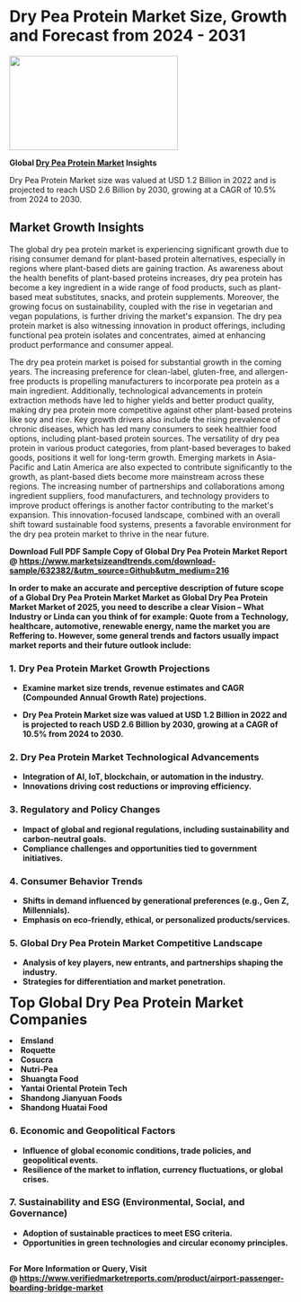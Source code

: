 <H1>Dry Pea Protein Market Size, Growth and Forecast from 2024 - 2031</H1><img class="aligncenter size-medium wp-image-584254" src="https://thirdeyenews.in/wp-content/uploads/2024/09/Global-Market-Research-300x168.jpeg" alt="" width="300" height="168" /><p><strong>Global&nbsp;<a href="https://www.marketsizeandtrends.com/download-sample/632382/&amp;utm_source=Github&utm_medium=216">Dry Pea Protein Market</a> Insights</strong></p><p>Dry Pea Protein Market size was valued at USD 1.2 Billion in 2022 and is projected to reach USD 2.6 Billion by 2030, growing at a CAGR of 10.5% from 2024 to 2030.</p><p><h2>Market Growth Insights</h2> <p>The global dry pea protein market is experiencing significant growth due to rising consumer demand for plant-based protein alternatives, especially in regions where plant-based diets are gaining traction. As awareness about the health benefits of plant-based proteins increases, dry pea protein has become a key ingredient in a wide range of food products, such as plant-based meat substitutes, snacks, and protein supplements. Moreover, the growing focus on sustainability, coupled with the rise in vegetarian and vegan populations, is further driving the market's expansion. The dry pea protein market is also witnessing innovation in product offerings, including functional pea protein isolates and concentrates, aimed at enhancing product performance and consumer appeal.</p> <p><strong></strong></p> <p>The dry pea protein market is poised for substantial growth in the coming years. The increasing preference for clean-label, gluten-free, and allergen-free products is propelling manufacturers to incorporate pea protein as a main ingredient. Additionally, technological advancements in protein extraction methods have led to higher yields and better product quality, making dry pea protein more competitive against other plant-based proteins like soy and rice. Key growth drivers also include the rising prevalence of chronic diseases, which has led many consumers to seek healthier food options, including plant-based protein sources. The versatility of dry pea protein in various product categories, from plant-based beverages to baked goods, positions it well for long-term growth. Emerging markets in Asia-Pacific and Latin America are also expected to contribute significantly to the growth, as plant-based diets become more mainstream across these regions. The increasing number of partnerships and collaborations among ingredient suppliers, food manufacturers, and technology providers to improve product offerings is another factor contributing to the market's expansion. This innovation-focused landscape, combined with an overall shift toward sustainable food systems, presents a favorable environment for the dry pea protein market to thrive in the near future.</p> <p><strong></p><p><span class=""><strong>Download Full PDF Sample Copy of Global Dry Pea Protein Market Report</strong> @ <a href="https://www.marketsizeandtrends.com/download-sample/632382/&amp;utm_source=Github&utm_medium=216" target="_blank">https://www.marketsizeandtrends.com/download-sample/632382/&amp;utm_source=Github&utm_medium=216</a></span></p><p>In order to make an accurate and perceptive description of future scope of a Global&nbsp;Dry Pea Protein Market Market as Global&nbsp;Dry Pea Protein Market Market of 2025, you need to describe a clear Vision &ndash; What Industry or Linda can you think of for example: Quote from a Technology, healthcare, automotive, renewable energy, name the market you are Reffering to. However, some general trends and factors usually impact market reports and their future outlook include:</p><h3>1.&nbsp;<strong>Dry Pea Protein Market Growth Projections</strong></h3><ul><li>Examine market size trends, revenue estimates and CAGR (Compounded Annual Growth Rate) projections.</li><li><p>Dry Pea Protein Market size was valued at USD 1.2 Billion in 2022 and is projected to reach USD 2.6 Billion by 2030, growing at a CAGR of 10.5% from 2024 to 2030.</p></li></ul><h3>2.&nbsp;<strong>Dry Pea Protein Market Technological Advancements</strong></h3><ul><li>Integration of AI, IoT, blockchain, or automation in the industry.</li><li>Innovations driving cost reductions or improving efficiency.</li></ul><h3>3.&nbsp;<strong>Regulatory and Policy Changes</strong></h3><ul><li>Impact of global and regional regulations, including sustainability and carbon-neutral goals.</li><li>Compliance challenges and opportunities tied to government initiatives.</li></ul><h3>4.&nbsp;<strong>Consumer Behavior Trends</strong></h3><ul><li>Shifts in demand influenced by generational preferences (e.g., Gen Z, Millennials).</li><li>Emphasis on eco-friendly, ethical, or personalized products/services.</li></ul><h3>5.&nbsp;<strong>Global Dry Pea Protein Market Competitive Landscape</strong></h3><ul><li>Analysis of key players, new entrants, and partnerships shaping the industry.</li><li>Strategies for differentiation and market penetration.</li></ul><p data-pm-slice="1 1 []"><span style="color: inherit; font-family: inherit; font-size: 25px;">Top Global Dry Pea Protein Market Companies</span></p><div class="" data-test-id=""><p><li>Emsland</li><li> Roquette</li><li> Cosucra</li><li> Nutri-Pea</li><li> Shuangta Food</li><li> Yantai Oriental Protein Tech</li><li> Shandong Jianyuan Foods</li><li> Shandong Huatai Food</li></p></div><h3>6.&nbsp;<strong>Economic and Geopolitical Factors</strong></h3><ul><li>Influence of global economic conditions, trade policies, and geopolitical events.</li><li>Resilience of the market to inflation, currency fluctuations, or global crises.</li></ul><h3>7.&nbsp;<strong>Sustainability and ESG (Environmental, Social, and Governance)</strong></h3><ul><li>Adoption of sustainable practices to meet ESG criteria.</li><li>Opportunities in green technologies and circular economy principles.</li></ul><h2><strong style="font-size: 14px;">For More Information or Query, Visit @&nbsp;</strong><a style="background-color: #ffffff; font-size: 14px;" href="https://www.marketsizeandtrends.com/report/dry-pea-protein-market/" target="_blank">https://www.verifiedmarketreports.com/product/airport-passenger-boarding-bridge-market</a></h2>
